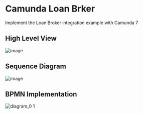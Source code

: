 # Camunda Loan Brker
Implement the Loan Broker integration example with Camunda 7

## High Level View
![image](https://user-images.githubusercontent.com/28674910/168244265-2b8577c4-fb98-4296-bbc2-d1789823815a.png)

## Sequence Diagram
![image](https://user-images.githubusercontent.com/28674910/168244329-79240c22-da77-43b3-ae8f-3b29cba30d6e.png)

## BPMN Implementation
![diagram_0 1](https://user-images.githubusercontent.com/28674910/168244408-a51abc1f-f569-4fe5-9034-0cffd5a1d9e1.png)
